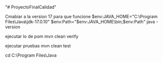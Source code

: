 "# ProyectoFinalCalidad" 

Cmabiar a la version 17 para que funcione
$env:JAVA_HOME="C:\Program Files\Java\jdk-17.0.10"
$env:Path="$env:JAVA_HOME\bin;$env:Path"
java -version


ejecutar lo  de pom
mvn clean verify


ejecutar pruebas
mvn clean test

cd C:\Program Files\Java